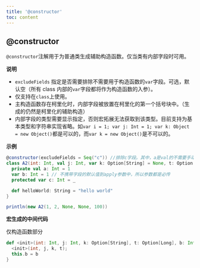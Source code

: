 ```yaml
---
title: '@constructor'
toc: content
---
```


## @constructor

`@constructor`注解用于为普通类生成辅助构造函数。仅当类有内部字段时可用。

**说明**

- `excludeFields` 指定是否需要排除不需要用于构造函数的`var`字段。可选，默认空（所有 class 内部的`var`字段都将作为构造函数的入参）。
- 仅支持在`class`上使用。
- 主构造函数存在柯里化时，内部字段被放置在柯里化的第一个括号块中。（生成的仍然是柯里化的辅助构造）
- 内部字段的类型需要显示指定，否则宏拓展无法获取到该类型。目前支持为基本类型和字符串实现省略。如`var i = 1; var j: Int = 1; var k: Object = new Object()`都是可以的，而`var k = new Object()`是不可以的。

**示例**

```scala
@constructor(excludeFields = Seq("c")) //排除c字段。其中，a是val的不需要手动指定，自动排除。
class A2(int: Int, val j: Int, var k: Option[String] = None, t: Option[Long] = Some(1L)) {
  private val a: Int = 1
  var b: Int = 1 // 不携带字段的默认值到apply参数中，所以参数都是必传
  protected var c: Int = _

  def helloWorld: String = "hello world"
}

println(new A2(1, 2, None, None, 100))
```

**宏生成的中间代码**

仅构造函数部分

```scala
def <init>(int: Int, j: Int, k: Option[String], t: Option[Long], b: Int) = {
  <init>(int, j, k, t);
  this.b = b
}
```
